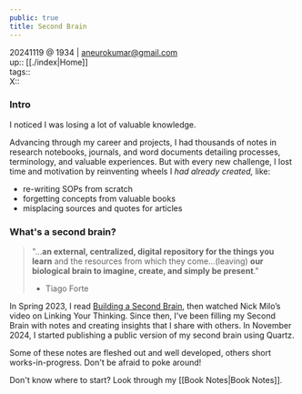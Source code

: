 ```yaml
---
public: true
title: Second Brain
---
```

20241119 @ 1934 | aneurokumar@gmail.com  
up:: [[./index|Home]]  
tags::   
X::   

### Intro
I noticed I was losing a lot of valuable knowledge.

Advancing through my career and projects, I had thousands of notes in research notebooks, journals, and word documents detailing processes, terminology, and valuable experiences. But with every new challenge, I lost time and motivation by reinventing wheels I _had already created,_ like:
* re-writing SOPs from scratch
* forgetting concepts from valuable books
* misplacing sources and quotes for articles

### What's a second brain?
>"...**an external, centralized, digital repository for the things you learn** and the resources from which they come...(leaving) **our biological brain to imagine, create, and simply be present**."
> - Tiago Forte

In Spring 2023, I read [Building a Second Brain](https://fortelabs.com/blog/basboverview/), then watched Nick Milo’s video on Linking Your Thinking. Since then, I’ve been filling my Second Brain with notes and creating insights that I share with others. In November 2024, I started publishing a public version of my second brain using Quartz. 

Some of these notes are fleshed out and well developed, others short works-in-progress. Don't be afraid to poke around!

Don't know where to start? Look through my [[Book Notes|Book Notes]].